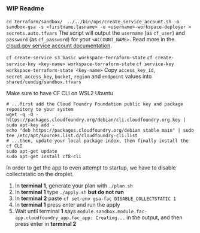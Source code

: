 ### WIP Readme
`cd terraform/sandbox/`
` ../../bin/ops/create_service_account.sh -o sandbox-gsa -s <firstname.lasname> -u <username>-workspace-deployer > secrets.auto.tfvars`
The script will output the `username` (as `cf_user`) and `password` (as `cf_password`) for your `<ACCOUNT_NAME>`. Read more in the [cloud.gov service account documentation](https://cloud.gov/docs/services/cloud-gov-service-account/).

`cf create-service s3 basic workspace-terraform-state`
`cf create-service-key <key-name> workspace-terraform-state`
`cf service-key workspace-terraform-state <key-name>`
Copy `access_key_id`, `secret_access_key`, `bucket`, `region` and `endpoint` values into `shared/condig/sandbox.tfvars`

Make sure to have CF CLI on WSL2 Ubuntu
```
# ...first add the Cloud Foundry Foundation public key and package repository to your system
wget -q -O - https://packages.cloudfoundry.org/debian/cli.cloudfoundry.org.key | sudo apt-key add -
echo "deb https://packages.cloudfoundry.org/debian stable main" | sudo tee /etc/apt/sources.list.d/cloudfoundry-cli.list
# ...then, update your local package index, then finally install the cf CLI
sudo apt-get update
sudo apt-get install cf8-cli
```

In order to get the app to even attempt to startup, we have to disable collectstatic on the droplet.
1. In **terminal 1**, generate your plan with `./plan.sh`
2. In **terminal 1** type `./apply.sh` **but do not run**
3. In **terminal 2** paste `cf set-env gsa-fac DISABLE_COLLECTSTATIC 1`
4. In **terminal 1** press enter and run the apply
5. Wait until terminal **1** says `module.sandbox.module.fac-app.cloudfoundry_app.fac_app: Creating...` in the output, and then press enter in **terminal 2**
